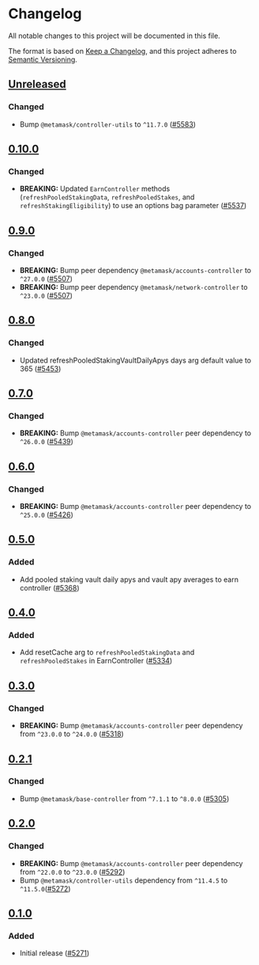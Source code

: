 # Changelog

All notable changes to this project will be documented in this file.

The format is based on [Keep a Changelog](https://keepachangelog.com/en/1.0.0/),
and this project adheres to [Semantic Versioning](https://semver.org/spec/v2.0.0.html).

## [Unreleased]

### Changed

- Bump `@metamask/controller-utils` to `^11.7.0` ([#5583](https://github.com/MetaMask/core/pull/5583))

## [0.10.0]

### Changed

- **BREAKING:** Updated `EarnController` methods (`refreshPooledStakingData`, `refreshPooledStakes`, and `refreshStakingEligibility`) to use an options bag parameter ([#5537](https://github.com/MetaMask/core/pull/5537))

## [0.9.0]

### Changed

- **BREAKING:** Bump peer dependency `@metamask/accounts-controller` to `^27.0.0` ([#5507](https://github.com/MetaMask/core/pull/5507))
- **BREAKING:** Bump peer dependency `@metamask/network-controller` to `^23.0.0` ([#5507](https://github.com/MetaMask/core/pull/5507))

## [0.8.0]

### Changed

- Updated refreshPooledStakingVaultDailyApys days arg default value to 365 ([#5453](https://github.com/MetaMask/core/pull/5453))

## [0.7.0]

### Changed

- **BREAKING:** Bump `@metamask/accounts-controller` peer dependency to `^26.0.0` ([#5439](https://github.com/MetaMask/core/pull/5439))

## [0.6.0]

### Changed

- **BREAKING:** Bump `@metamask/accounts-controller` peer dependency to `^25.0.0` ([#5426](https://github.com/MetaMask/core/pull/5426))

## [0.5.0]

### Added

- Add pooled staking vault daily apys and vault apy averages to earn controller ([#5368](https://github.com/MetaMask/core/pull/5368))

## [0.4.0]

### Added

- Add resetCache arg to `refreshPooledStakingData` and `refreshPooledStakes` in EarnController ([#5334](https://github.com/MetaMask/core/pull/5334))

## [0.3.0]

### Changed

- **BREAKING:** Bump `@metamask/accounts-controller` peer dependency from `^23.0.0` to `^24.0.0` ([#5318](https://github.com/MetaMask/core/pull/5318))

## [0.2.1]

### Changed

- Bump `@metamask/base-controller` from `^7.1.1` to `^8.0.0` ([#5305](https://github.com/MetaMask/core/pull/5305))

## [0.2.0]

### Changed

- **BREAKING:** Bump `@metamask/accounts-controller` peer dependency from `^22.0.0` to `^23.0.0` ([#5292](https://github.com/MetaMask/core/pull/5292))
- Bump `@metamask/controller-utils` dependency from `^11.4.5` to `^11.5.0`([#5272](https://github.com/MetaMask/core/pull/5272))

## [0.1.0]

### Added

- Initial release ([#5271](https://github.com/MetaMask/core/pull/5271))

[Unreleased]: https://github.com/MetaMask/core.git/compare/@metamask/earn-controller@0.10.0...HEAD
[0.10.0]: https://github.com/MetaMask/core.git/compare/@metamask/earn-controller@0.9.0...@metamask/earn-controller@0.10.0
[0.9.0]: https://github.com/MetaMask/core.git/compare/@metamask/earn-controller@0.8.0...@metamask/earn-controller@0.9.0
[0.8.0]: https://github.com/MetaMask/core.git/compare/@metamask/earn-controller@0.7.0...@metamask/earn-controller@0.8.0
[0.7.0]: https://github.com/MetaMask/core.git/compare/@metamask/earn-controller@0.6.0...@metamask/earn-controller@0.7.0
[0.6.0]: https://github.com/MetaMask/core.git/compare/@metamask/earn-controller@0.5.0...@metamask/earn-controller@0.6.0
[0.5.0]: https://github.com/MetaMask/core.git/compare/@metamask/earn-controller@0.4.0...@metamask/earn-controller@0.5.0
[0.4.0]: https://github.com/MetaMask/core.git/compare/@metamask/earn-controller@0.3.0...@metamask/earn-controller@0.4.0
[0.3.0]: https://github.com/MetaMask/core.git/compare/@metamask/earn-controller@0.2.1...@metamask/earn-controller@0.3.0
[0.2.1]: https://github.com/MetaMask/core.git/compare/@metamask/earn-controller@0.2.0...@metamask/earn-controller@0.2.1
[0.2.0]: https://github.com/MetaMask/core.git/compare/@metamask/earn-controller@0.1.0...@metamask/earn-controller@0.2.0
[0.1.0]: https://github.com/MetaMask/core.git/releases/tag/@metamask/earn-controller@0.1.0
